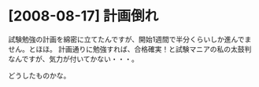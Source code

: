 # [2008-08-17] 計画倒れ


試験勉強の計画を綿密に立てたんですが、開始1週間で半分くらいしか進んでません。とほほ。
計画通りに勉強すれば、合格確実！と試験マニアの私の太鼓判なんですが、気力が付いてかない・・・。

どうしたものかな。

